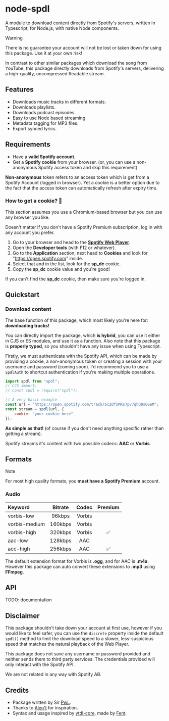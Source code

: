 # node-spdl
A module to download content directly from Spotify's servers, written in Typescript, for Node.js, with native Node components.

<!-- <div align="center">
    <img src="https://cdn.discordapp.com/attachments/1091932806206201857/1306323801700700212/NodeSpdl.png?ex=67364058&is=6734eed8&hm=6ee94ff12bc28bf4e7fbf8f552751a06417e32f5cc725f2fe10f3c6291278440&" alt="node-spdl graphic">
</div> -->

> [!WARNING]
> There is no guarantee your account will not be lost or taken down for using this package.
> Use it at your own risk!

In contrast to other similar packages which download the song from YouTube, this package directly downloads from Spotify's servers, delivering a high-quality, uncompressed Readable stream.

## Features
- Downloads music tracks in different formats.
- Downloads playlists.
- Downloads podcast episodes.
- Easy to use Node based streaming.
- Metadata tagging for MP3 files.
- Export synced lyrics.

## Requirements

- Have a **valid Spotify account**.
- Get a **Spotify cookie** from your browser. (or, you can use a non-anonymous Spotify access token and skip this requirement)

**Non-anonymous** token refers to an access token which is get from a Spotify Account (logged in browser).
Yet a cookie is a better option due to the fact that the access token can automatically refresh after expiry time.

### How to get a cookie? 🍪

This section assumes you use a Chromium-based browser but you can use any browser you like.

Doesn't matter if you don't have a Spotify Premium subscription, log in with any account you prefer.

1. Go to your browser and head to the **[Spotify Web Player](https://open.spotify.com)**.
2. Open the **Developer tools** (with F12 or whatever). 
3. Go to the **Application** section, next head to **Cookies** and look for "https://open.spotify.com" inside.
4. Select that and in the list, look for the **sp_dc** cookie. 
5. Copy the **sp_dc** cookie value and you're good!

If you can't find the **sp_dc** cookie, then make sure you're logged in.

## Quickstart

### Download content

The base function of this package, which most likely you're here for: **downloading tracks!**

You can directly import the package, which **is hybrid**, you can use it either in CJS or ES modules, and use it as a function.
Also note that this package is **properly typed**, so you shouldn't have any issue when using Typescript.

Firstly, we must authenticate with the Spotify API, which can be made by providing a cookie, a non-anonymous token or creating a session with your username and password (coming soon). 
I'd recommend you to use a `SpdlAuth` to shortcut authentication if you're making multiple operations.

```js
import spdl from "spdl";
// CJS import:
// const spdl = require("spdl");

// A very basic example
const url = "https://open.spotify.com/track/6c2OfsMKs7pv7qhD0sGGeM";
const stream = spdl(url, {
    cookie: "your cookie here"
});
```

**As simple as that!** (of course if you don't need anything specific rather than getting a stream).

Spotify streams it's content with two possible codecs: **AAC** or **Vorbis**.


## Formats

> [!NOTE]
> For most high quality formats, you **must have a Spotify Premium** account.

### Audio

| Keyword       | Bitrate | Codec  | Premium |
|:--------------|:-------:|:------:|:-------:|
| vorbis-low    | 96kbps  | Vorbis |         |
| vorbis-medium | 160kbps | Vorbis |         |
| vorbis-high   | 320kbps | Vorbis | ✅      |
| aac-low       | 128kbps | AAC    |         | 
| acc-high      | 256kbps | AAC    | ✅      |

The default extension format for Vorbis is **.ogg**, and for AAC is **.m4a**. However this package can auto convert these extensions to **.mp3** using **FFmpeg**.

## API

TODO: documentation

## Disclaimer

This package shouldn't take down your account at first use, however if you would like to feel safer, you can use the `discrete` property inside the default `spdl()` method to limit the download speed to a slower, less-suspicious speed that matches the natural playback of the Web Player.

This package does not save any username or password provided and neither sends them to third party services.
The credentials provided will only interact with the Spotify API.

We are not related in any way with Spotify AB.

## Credits
- Package written by Sir [PwL](https://github.com/PwLDev).
- Thanks to [Alen't](https://github.com/ale057j0825) for inspiration.
- Syntax and usage inspired by [ytdl-core](https://github.com/fent/node-ytdl-core), made by [Fent](https://github.com/fent).